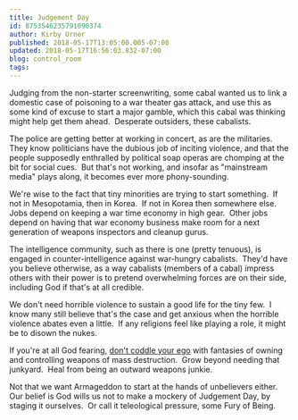 ```yaml
---
title: Judgement Day
id: 8753546235791090374
author: Kirby Urner
published: 2018-05-17T13:05:00.005-07:00
updated: 2018-05-17T16:56:03.832-07:00
blog: control_room
tags: 
---
```


Judging from the non-starter screenwriting, some cabal wanted us to link a domestic case of poisoning to a war theater gas attack, and use this as some kind of excuse to start a major gamble, which this cabal was thinking might help get them ahead.  Desperate outsiders, these cabalists.

The police are getting better at working in concert, as are the militaries.  They know politicians have the dubious job of inciting violence, and that the people supposedly enthralled by political soap operas are chomping at the bit for social cues.  But that's not working, and insofar as "mainstream media" plays along, it becomes ever more phony-sounding.

We're wise to the fact that tiny minorities are trying to start something.  If not in Mesopotamia, then in Korea.  If not in Korea then somewhere else.  Jobs depend on keeping a war time economy in high gear.  Other jobs depend on having that war economy business make room for a next generation of weapons inspectors and cleanup gurus.

The intelligence community, such as there is one (pretty tenuous), is engaged in counter-intelligence against war-hungry cabalists.  They'd have you believe otherwise, as a way cabalists (members of a cabal) impress others with their power is to pretend overwhelming forces are on their side, including God if that's at all credible.

We don't need horrible violence to sustain a good life for the tiny few.  I know many still believe that's the case and get anxious when the horrible violence abates even a little.  If any religions feel like playing a role, it might be to disown the nukes.

If you're at all God fearing, [don't coddle your ego](http://controlroom.blogspot.com/2018/05/quaker-affairs.html) with fantasies of owning and controlling weapons of mass destruction.  Grow beyond needing that junkyard.  Heal from being an outward weapons junkie.

Not that we want Armageddon to start at the hands of unbelievers either.  Our belief is God wills us not to make a mockery of Judgement Day, by staging it ourselves.  Or call it teleological pressure, some Fury of Being.